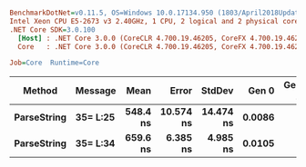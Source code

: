 ``` ini

BenchmarkDotNet=v0.11.5, OS=Windows 10.0.17134.950 (1803/April2018Update/Redstone4)
Intel Xeon CPU E5-2673 v3 2.40GHz, 1 CPU, 2 logical and 2 physical cores
.NET Core SDK=3.0.100
  [Host] : .NET Core 3.0.0 (CoreCLR 4.700.19.46205, CoreFX 4.700.19.46214), 64bit RyuJIT
  Core   : .NET Core 3.0.0 (CoreCLR 4.700.19.46205, CoreFX 4.700.19.46214), 64bit RyuJIT

Job=Core  Runtime=Core  

```
|      Method |  Message |     Mean |     Error |    StdDev |  Gen 0 | Gen 1 | Gen 2 | Allocated |
|------------ |--------- |---------:|----------:|----------:|-------:|------:|------:|----------:|
| **ParseString** | **35= L:25** | **548.4 ns** | **10.574 ns** | **14.474 ns** | **0.0086** |     **-** |     **-** |     **136 B** |
| **ParseString** | **35= L:34** | **659.6 ns** |  **6.385 ns** |  **4.985 ns** | **0.0105** |     **-** |     **-** |     **176 B** |

